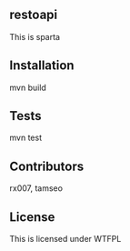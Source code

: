 
## restoapi

This is sparta

## Installation

mvn build


## Tests

mvn test

## Contributors

rx007, tamseo

## License

This is licensed under WTFPL
